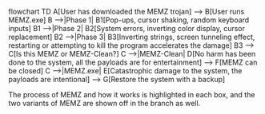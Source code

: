 flowchart TD
    A[User has downloaded the MEMZ trojan] --> B[User runs MEMZ.exe]
    B -->|Phase 1| B1[Pop-ups, cursor shaking, random keyboard inputs]
    B1 -->|Phase 2| B2[System errors, inverting color display, cursor replacement]
    B2 -->|Phase 3| B3[Inverting strings, screen tunneling effect, restarting or attempting to kill the program accelerates the damage]
    B3 --> C[Is this MEMZ or MEMZ-Clean?]
    C -->|MEMZ-Clean| D[No harm has been done to the system, all the payloads are for entertainment] --> F[MEMZ can be closed]
    C -->|MEMZ.exe| E[Catastrophic damage to the system, the payloads are intentional] --> G[Restore the system with a backup]

The process of MEMZ and how it works is highlighted in each box, and the two variants of MEMZ are shown off in the branch as well.
